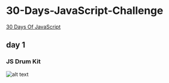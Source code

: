 # 30-Days-JavaScript-Challenge

[30 Days Of JavaScript](https://javascript30.com/)

## day 1

### JS Drum Kit

![alt text]('../01-JS-Drum-Kit/screen01.gif')
